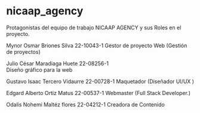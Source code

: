 # nicaap_agency

Protagonistas del equipo de trabajo NICAAP AGENCY y sus Roles en el proyecto.

Mynor Osmar Briones Silva                 22-10043-1 
Gestor de proyecto Web (Gestión de proyectos)

Julio César Maradiaga Huete             22-08256-1   
Diseño gráfico para la web

Gustavo Isaac Tercero Vidaurre          22-00728-1
Maquetador (Diseñador UI/UX )

Edgard Alberto Ortiz Matus              22-00537-1
Webmaster (Full Stack Developer.)

Odalis Nohemi Maltéz flores              22-04212-1 
Creadora de Contenido



